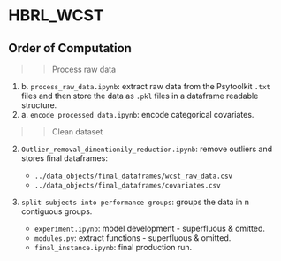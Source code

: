# HBRL_WCST



## Order of Computation

>> Process raw data

1. b. `process_raw_data.ipynb`: extract raw data from the Psytoolkit `.txt` files and then store the data as `.pkl` files in a dataframe readable structure.
1. a. `encode_processed_data.ipynb`: encode categorical covariates.


>> Clean dataset

2. `Outlier_removal_dimentionily_reduction.ipynb`: remove outliers and stores final dataframes:
    - `../data_objects/final_dataframes/wcst_raw_data.csv`
    - `../data_objects/final_dataframes/covariates.csv`


3. `split subjects into performance groups`: groups the data in n contiguous groups.
    - `experiment.ipynb`: model development - superfluous & omitted.
    - `modules.py`: extract functions - superfluous & omitted.
    - `final_instance.ipynb`: final production run.
    
>> 
